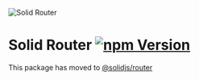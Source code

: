 <p>
  <img src="https://assets.solidjs.com/banner?project=Router&type=core" alt="Solid Router" />
</p>

# Solid Router [![npm Version](https://img.shields.io/npm/v/solid-app-router.svg?style=flat-square)](https://www.npmjs.org/package/solid-app-router)

This package has moved to [@solidjs/router](https://www.npmjs.com/package/@solidjs/router)